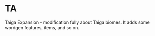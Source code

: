 # TA
Taiga Expansion - modification fully about Taiga biomes. It adds some wordgen features, items, and so on.   

